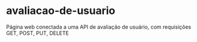 # avaliacao-de-usuario
 Página web conectada a uma API de avaliação de usuário, com requisições GET, POST, PUT, DELETE
